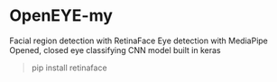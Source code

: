 # OpenEYE-my
Facial region detection with RetinaFace
Eye detection with MediaPipe
Opened, closed eye classifying CNN model built in keras

>pip install retinaface

